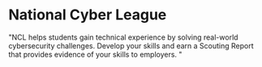 # National Cyber League # 
"NCL helps students gain technical experience by solving real-world cybersecurity challenges. Develop your skills and earn a Scouting Report that provides evidence of your skills to employers. "
